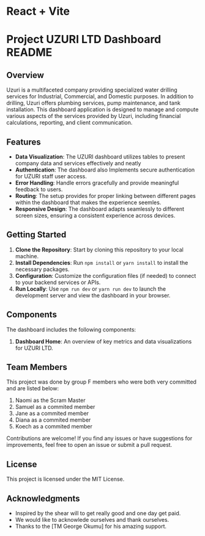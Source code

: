 # React + Vite

# Project UZURI LTD Dashboard README

## Overview
Uzuri is a multifaceted company providing specialized water drilling services for Industrial, Commercial, and Domestic purposes. In addition to drilling, Uzuri offers plumbing services, pump maintenance, and tank installation. This dashboard application is designed to manage and compute various aspects of the services provided by Uzuri, including financial calculations, reporting, and client communication.

## Features
- **Data Visualization**: The UZURI dashboard utilizes tables to present company data and services effectively and neatly
- **Authentication**: The dashboard also Implements secure authentication for UZURI staff user access. 
- **Error Handling**: Handle errors gracefully and provide meaningful feedback to users.
- **Routing**: The setup provides for proper linking between different pages within the dashboard that makes the experience seemles.
- **Responsive Design**: The dashboard adapts seamlessly to different screen sizes, ensuring a consistent experience across devices.


## Getting Started
1. **Clone the Repository**: Start by cloning this repository to your local machine.
2. **Install Dependencies**: Run `npm install` or `yarn install` to install the necessary packages.
3. **Configuration**: Customize the configuration files (if needed) to connect to your backend services or APIs.
4. **Run Locally**: Use `npm run dev` or `yarn run dev` to launch the development server and view the dashboard in your browser.

## Components
The dashboard includes the following components:

1. **Dashboard Home**: An overview of key metrics and data visualizations for UZURI LTD.

## Team Members
This project was done by group F members who were both very committed and are listed below: 
1. Naomi as the Scram Master
2. Samuel as a commited member
3. Jane as a commited member
4. Diana as a commited member
5. Koech as a commited member

Contributions are welcome! If you find any issues or have suggestions for improvements, feel free to open an issue or submit a pull request.

## License
This project is licensed under the MIT License. 

## Acknowledgments
- Inspired by the shear will to get really good and one day get paid. 
- We would like to acknowlede ourselves and thank ourselves. 
- Thanks to the [TM George Okumu] for his amazing support.
